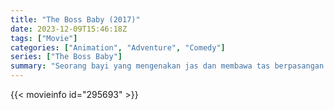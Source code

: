 ```yaml
---
title: "The Boss Baby (2017)"
date: 2023-12-09T15:46:18Z
tags: ["Movie"]
categories: ["Animation", "Adventure", "Comedy"]
series: ["The Boss Baby"]
summary: "Seorang bayi yang mengenakan jas dan membawa tas berpasangan dengan saudara laki-lakinya yang berusia 7 tahun untuk menghentikan rencana pengecut CEO Puppy Co."
---
```


<mux-player stream-type="on-demand"
src="https://kp3d-my.sharepoint.com/personal/ryoo_kp3d_onmicrosoft_com/_layouts/15/download.aspx?share=ETNnb1u-DIJOhb8F02L8GsABK4Ts1O2DkyrSbgrfmwVKWg" prefer-playback="mse" controls>

</mux-player>


{{< movieinfo id="295693" >}}

<script src="https://cdn.jsdelivr.net/npm/@mux/mux-player"></script>

 <script type="application/ld+json ">
{
"@context": "https://schema.org/",
"@type": "VideoObject",
"name": "The Boss Baby (2017)",
"contentUrl": "https://stream.mux.com/riGMUqrOt1Zs6CmmKDi4cJJ84WybHpMYff7u4Y5wZc00.m3u8",
"thumbnailUrl": "https://www.themoviedb.org/t/p/original/dDWME4RrXAmOkVaEdC26UWN0TkR.jpg?width=314&fit_mode=preserve&time=25",
"uploadDate": "2023-12-09T15:46:18Z",
}

</script>